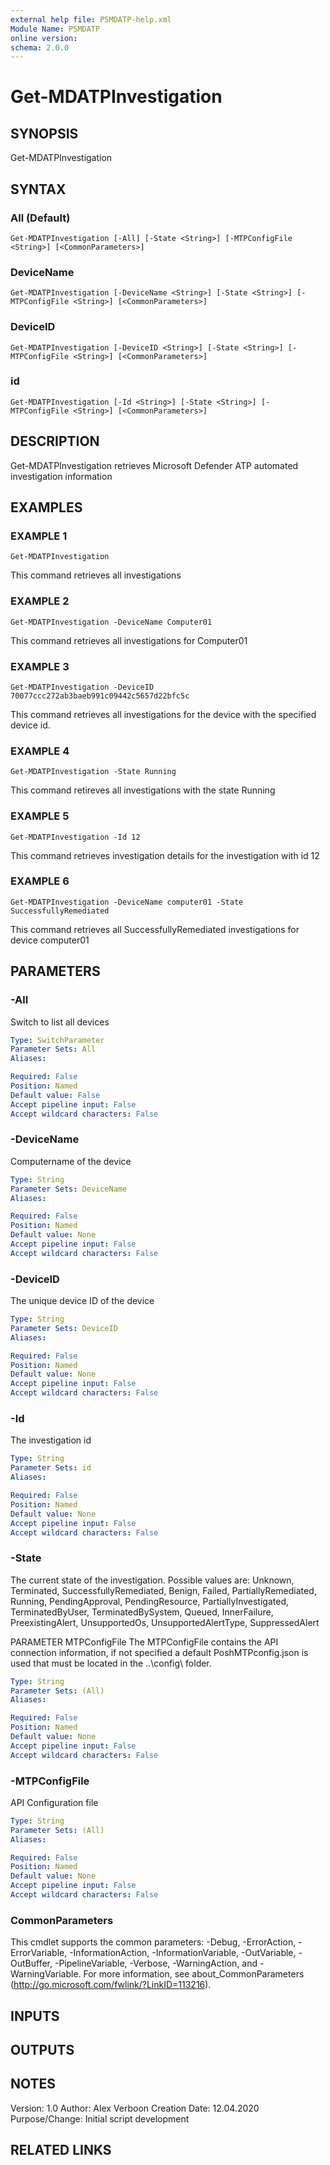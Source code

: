```yaml
---
external help file: PSMDATP-help.xml
Module Name: PSMDATP
online version:
schema: 2.0.0
---
```


# Get-MDATPInvestigation

## SYNOPSIS
Get-MDATPInvestigation

## SYNTAX

### All (Default)
```
Get-MDATPInvestigation [-All] [-State <String>] [-MTPConfigFile <String>] [<CommonParameters>]
```

### DeviceName
```
Get-MDATPInvestigation [-DeviceName <String>] [-State <String>] [-MTPConfigFile <String>] [<CommonParameters>]
```

### DeviceID
```
Get-MDATPInvestigation [-DeviceID <String>] [-State <String>] [-MTPConfigFile <String>] [<CommonParameters>]
```

### id
```
Get-MDATPInvestigation [-Id <String>] [-State <String>] [-MTPConfigFile <String>] [<CommonParameters>]
```

## DESCRIPTION
Get-MDATPInvestigation retrieves Microsoft Defender ATP automated investigation information

## EXAMPLES

### EXAMPLE 1
```
Get-MDATPInvestigation
```

This command retrieves all investigations

### EXAMPLE 2
```
Get-MDATPInvestigation -DeviceName Computer01
```

This command retrieves all investigations for Computer01

### EXAMPLE 3
```
Get-MDATPInvestigation -DeviceID 70077ccc272ab3baeb991c09442c5657d22bfc5c
```

This command retrieves all investigations for the device with the specified
device id.

### EXAMPLE 4
```
Get-MDATPInvestigation -State Running
```

This command retireves all investigations with the state Running

### EXAMPLE 5
```
Get-MDATPInvestigation -Id 12
```

This command retrieves investigation details for the investigation with id 12

### EXAMPLE 6
```
Get-MDATPInvestigation -DeviceName computer01 -State SuccessfullyRemediated
```

This command retrieves all SuccessfullyRemediated investigations for device computer01

## PARAMETERS

### -All
Switch to list all devices

```yaml
Type: SwitchParameter
Parameter Sets: All
Aliases:

Required: False
Position: Named
Default value: False
Accept pipeline input: False
Accept wildcard characters: False
```

### -DeviceName
Computername of the device

```yaml
Type: String
Parameter Sets: DeviceName
Aliases:

Required: False
Position: Named
Default value: None
Accept pipeline input: False
Accept wildcard characters: False
```

### -DeviceID
The unique device ID of the device

```yaml
Type: String
Parameter Sets: DeviceID
Aliases:

Required: False
Position: Named
Default value: None
Accept pipeline input: False
Accept wildcard characters: False
```

### -Id
The investigation id

```yaml
Type: String
Parameter Sets: id
Aliases:

Required: False
Position: Named
Default value: None
Accept pipeline input: False
Accept wildcard characters: False
```

### -State
The current state of the investigation.
Possible values are:
Unknown, Terminated, SuccessfullyRemediated, Benign, Failed, PartiallyRemediated, Running, PendingApproval, PendingResource, PartiallyInvestigated, TerminatedByUser, TerminatedBySystem, Queued, InnerFailure, PreexistingAlert, UnsupportedOs, UnsupportedAlertType, SuppressedAlert

PARAMETER MTPConfigFile
The MTPConfigFile contains the API connection information, if not specified a default PoshMTPconfig.json  is used that must be located in the ..\config\ folder.

```yaml
Type: String
Parameter Sets: (All)
Aliases:

Required: False
Position: Named
Default value: None
Accept pipeline input: False
Accept wildcard characters: False
```

### -MTPConfigFile
API Configuration file

```yaml
Type: String
Parameter Sets: (All)
Aliases:

Required: False
Position: Named
Default value: None
Accept pipeline input: False
Accept wildcard characters: False
```

### CommonParameters
This cmdlet supports the common parameters: -Debug, -ErrorAction, -ErrorVariable, -InformationAction, -InformationVariable, -OutVariable, -OutBuffer, -PipelineVariable, -Verbose, -WarningAction, and -WarningVariable.
For more information, see about_CommonParameters (http://go.microsoft.com/fwlink/?LinkID=113216).

## INPUTS

## OUTPUTS

## NOTES
Version:        1.0
Author:         Alex Verboon
Creation Date:  12.04.2020
Purpose/Change: Initial script development

## RELATED LINKS
